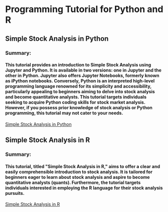 # Programming Tutorial for Python and R  

## Simple Stock Analysis in Python  
### Summary:  
#### This tutorial provides an introduction to Simple Stock Analysis using Jupyter and Python. It is available in two versions: one in Jupyter and the other in Python. Jupyter also offers Jupyter Notebooks, formerly known as iPython notebooks. Conversely, Python is an interpreted high-level programming language renowned for its simplicity and accessibility, particularly appealing to beginners aiming to delve into stock analysis and become quantitative analysts. This tutorial targets individuals seeking to acquire Python coding skills for stock market analysis. However, if you possess prior knowledge of stock analysis or Python programming, this tutorial may not cater to your needs.  
[Simple Stock Analysis in Python](https://github.com/LastAncientOne/SimpleStockAnalysisPython)  

## Simple Stock Analysis in R  
### Summary:  
#### This tutorial, titled "Simple Stock Analysis in R," aims to offer a clear and easily comprehensible introduction to stock analysis. It is tailored for beginners eager to learn about stock analysis and aspire to become quantitative analysts (quants). Furthermore, the tutorial targets individuals interested in employing the R language for their stock analysis pursuits.  
[Simple Stock Analysis in R](https://github.com/LastAncientOne/SimpleStockAnalysisR)  
